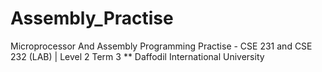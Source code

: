# Assembly_Practise
Microprocessor And Assembly Programming Practise - CSE 231 and CSE 232 (LAB) | Level 2 Term 3
** Daffodil International University 
